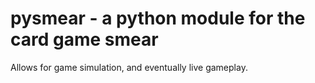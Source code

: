 # pysmear - a python module for the card game smear
Allows for game simulation, and eventually live gameplay.

